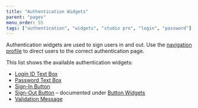```yaml
---
title: "Authentication Widgets"
parent: "pages"
menu_order: 55
tags: ["authentication", "widgets", "studio pro", "login", "password"]
---
```


Authentication widgets are used to sign users in and out. Use the [navigation profile](navigation#authentication) to direct users to the correct authentication page.

This list shows the available authentication widgets:

* [Login ID Text Box](login-id-text-box)
* [Password Text Box](password-text-box)
* [Sign-In Button](sign-in-button)
* [Sign-Out Button](action-button) – documented under [Button Widgets](button-widgets)
* [Validation Message](validation-message)
